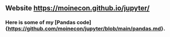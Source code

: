 ## Website <https://moinecon.github.io/jupyter/>
### Here is some of my [Pandas code]{<https://github.com/moinecon/jupyter/blob/main/pandas.md>}.

 
